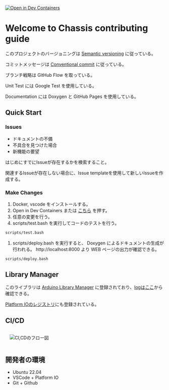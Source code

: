 [![Open in Dev Containers](https://img.shields.io/static/v1?label=Dev%20Containers&message=Open&color=blue&logo=visualstudiocode)](https://vscode.dev/redirect?url=vscode://ms-vscode-remote.remote-containers/cloneInVolume?url=https://github.com/teruyamato0731/Chassis)

# Welcome to Chassis contributing guide
このプロジェクトのバージョニングは [Semantic versioning](https://semver.org/lang/ja/) に従っている。

コミットメッセージは [Conventional commit](https://www.conventionalcommits.org/ja/v1.0.0/) に従っている。

ブランチ戦略は GitHub Flow を取っている。

Unit Test には Google Test を使用している。

Documentation には Doxygen と GitHub Pages を使用している。

## Quick Start

### Issues
- ドキュメントの不備
- 不具合を見つけた場合
- 新機能の要望

はじめにすでにIssueが存在するかを検索すること。

関連するIssueが存在しない場合に、Issue templateを使用して新しいIssueを作成する。

### Make Changes
1. Docker, vscode をインストールする。
1. Open in Dev Containers または [こちら](https://vscode.dev/redirect?url=vscode://ms-vscode-remote.remote-containers/cloneInVolume?url=https://github.com/teruyamato0731/Chassis) を押す。
1. 任意の変更を行う。
1. scripts/test.bash を実行してコードのテストを行う。
  ```bash
  scripts/test.bash
  ```
1. scripts/deploy.bash を実行すると、 Doxygen によるドキュメントの生成が行われる。
  http://localhost:8000 より WEB ページの出力が確認できる。
  ```bash
  scripts/deploy.bash
  ```

## Library Manager
このライブラリは [Arduino Library Manager](https://www.arduinolibraries.info/libraries/chassis) に登録されており、[logはここ](https://downloads.arduino.cc/libraries/logs/github.com/teruyamato0731/Chassis/)から確認できる。

[Platform IOのレジストリ](https://registry.platformio.org/libraries/teruyamato0731/Chassis)にも登録されている。

## CI/CD
<image src="./ci.drawio.svg" style="padding: 1em" alt="CI,CDのフロー図" />

## 開発者の環境
- Ubuntu 22.04
- VSCode + Platform IO
- Git + Github
